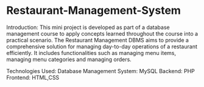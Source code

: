# Restaurant-Management-System

Introduction: This mini project is developed as part of a database management course to apply concepts learned throughout the course into a practical scenario. The Restaurant Management DBMS aims to provide a comprehensive solution for managing day-to-day operations of a restaurant efficiently. It includes functionalities such as managing menu items, managing menu categories and managing orders.

Technologies Used: 
Database Management System: MySQL
Backend: PHP 
Frontend: HTML,CSS
